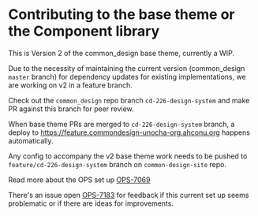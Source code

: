 # Contributing to the base theme or the Component library

This is Version 2 of the common_design base theme, currently a WIP.

Due to the necessity of maintaining the current version (common_design `master` branch) for dependency updates for existing implementations, we are working on v2 in a feature branch.

Check out the  `common_design` repo branch `cd-226-design-system` and make PR against this branch for peer review.

When base theme PRs are merged to `cd-226-design-system` branch, a deploy to https://feature.commondesign-unocha-org.ahconu.org happens automatically.

Any config to accompany the v2 base theme work needs to be pushed to `feature/cd-226-design-system` branch on `common-design-site` repo. 

Read more about the OPS set up [OPS-7069](https://humanitarian.atlassian.net/browse/OPS-7069?focusedCommentId=118217)

There's an issue open [OPS-7183](https://humanitarian.atlassian.net/browse/OPS-7183) for feedback if this current set up seems problematic or if there are ideas for improvements.
